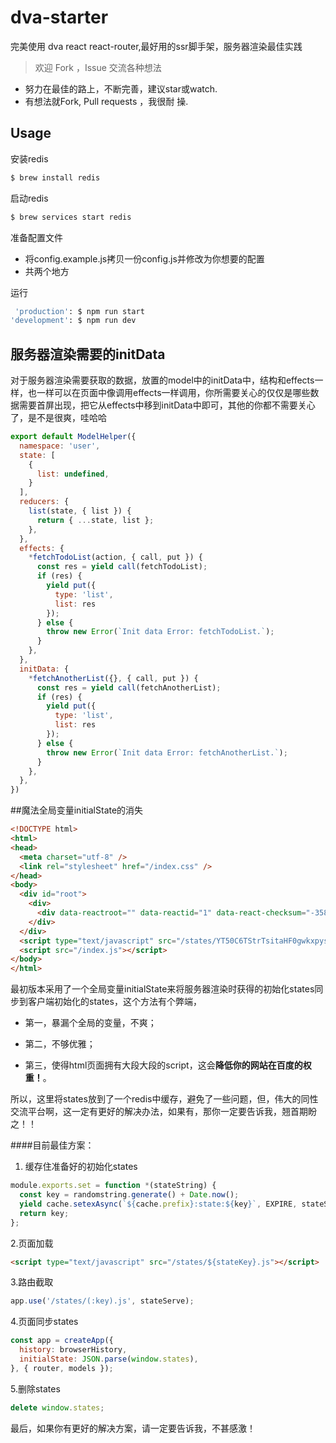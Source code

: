 # dva-starter
完美使用 dva react react-router,最好用的ssr脚手架，服务器渲染最佳实践
> 欢迎 Fork ，Issue 交流各种想法

- 努力在最佳的路上，不断完善，建议star或watch.
- 有想法就Fork, Pull requests ，我很耐 操.

## Usage
安装redis
```bash
$ brew install redis
```
启动redis
```bash
$ brew services start redis
```
准备配置文件
- 将config.example.js拷贝一份config.js并修改为你想要的配置
- 共两个地方

运行
```bash
 'production': $ npm run start
'development': $ npm run dev
```
## 服务器渲染需要的initData
对于服务器渲染需要获取的数据，放置的model中的initData中，结构和effects一样，也一样可以在页面中像调用effects一样调用，你所需要关心的仅仅是哪些数据需要首屏出现，把它从effects中移到initData中即可，其他的你都不需要关心了，是不是很爽，哇哈哈

```JavaScript
export default ModelHelper({
  namespace: 'user',
  state: [
    {
      list: undefined,
    }
  ],
  reducers: {
    list(state, { list }) {
      return { ...state, list };
    },
  },
  effects: {
    *fetchTodoList(action, { call, put }) {
      const res = yield call(fetchTodoList);
      if (res) {
        yield put({
          type: 'list',
          list: res
        });
      } else {
        throw new Error(`Init data Error: fetchTodoList.`);
      }
    },
  },
  initData: {
    *fetchAnotherList({}, { call, put }) {
      const res = yield call(fetchAnotherList);
      if (res) {
        yield put({
          type: 'list',
          list: res
        });
      } else {
        throw new Error(`Init data Error: fetchAnotherList.`);
      }
    },
  },
})
```

##魔法全局变量initialState的消失
```HTML
<!DOCTYPE html>
<html>
<head>
  <meta charset="utf-8" />
  <link rel="stylesheet" href="/index.css" />
</head>
<body>
  <div id="root">
    <div>
      <div data-reactroot="" data-reactid="1" data-react-checksum="-35862160"><div data-reactid="2"><h1 data-reactid="3"><!-- react-text: 4 -->App _ <!-- /react-text --><!-- react-text: 5 --><!-- /react-text --></h1><h3 data-reactid="6">About</h3><h3 data-reactid="7">点我试试</h3><h2 class="title" data-reactid="8">User</h2><div data-reactid="9"><!-- react-text: 10 -->- <!-- /react-text --><!-- react-text: 11 -->周静<!-- /react-text --></div><div data-reactid="12"><!-- react-text: 13 -->- <!-- /react-text --><!-- react-text: 14 -->侯军<!-- /react-text --></div><div data-reactid="15"><!-- react-text: 16 -->- <!-- /react-text --><!-- react-text: 17 -->郭超<!-- /react-text --></div><div data-reactid="18"><!-- react-text: 19 -->- <!-- /react-text --><!-- react-text: 20 -->乔涛<!-- /react-text --></div><div data-reactid="21"><!-- react-text: 22 -->- <!-- /react-text --><!-- react-text: 23 -->杨超<!-- /react-text --></div><div data-reactid="24"><!-- react-text: 25 -->- <!-- /react-text --><!-- react-text: 26 -->万娟<!-- /react-text --></div><div data-reactid="27"><!-- react-text: 28 -->- <!-- /react-text --><!-- react-text: 29 -->何超<!-- /react-text --></div><div data-reactid="30"><!-- react-text: 31 -->- <!-- /react-text --><!-- react-text: 32 -->戴秀兰<!-- /react-text --></div><div data-reactid="33"><!-- react-text: 34 -->- <!-- /react-text --><!-- react-text: 35 -->孙秀英<!-- /react-text --></div><div data-reactid="36"><!-- react-text: 37 -->- <!-- /react-text --><!-- react-text: 38 -->邹超<!-- /react-text --></div><div data-reactid="39"><!-- react-text: 40 -->- <!-- /react-text --><!-- react-text: 41 -->苏刚<!-- /react-text --></div><div data-reactid="42"><!-- react-text: 43 -->- <!-- /react-text --><!-- react-text: 44 -->毛刚<!-- /react-text --></div><div data-reactid="45"><!-- react-text: 46 -->- <!-- /react-text --><!-- react-text: 47 -->萧丽<!-- /react-text --></div><div data-reactid="48"><!-- react-text: 49 -->- <!-- /react-text --><!-- react-text: 50 -->胡勇<!-- /react-text --></div><div data-reactid="51"><!-- react-text: 52 -->- <!-- /react-text --><!-- react-text: 53 -->毛刚<!-- /react-text --></div><div data-reactid="54"><!-- react-text: 55 -->- <!-- /react-text --><!-- react-text: 56 -->贺强<!-- /react-text --></div></div></div>
    </div>
  </div>
  <script type="text/javascript" src="/states/YT50C6TStrTsitaHF0gwkxpyslhAYJAZ1489673610988.js"></script>
  <script src="/index.js"></script>
</body>
</html>
```
最初版本采用了一个全局变量initialState来将服务器渲染时获得的初始化states同步到客户端初始化的states，这个方法有个弊端，

- 第一，暴漏个全局的变量，不爽；

- 第二，不够优雅；

- 第三，使得html页面拥有大段大段的script，这会**降低你的网站在百度的权重！**。

所以，这里将states放到了一个redis中缓存，避免了一些问题，但，伟大的同性交流平台啊，这一定有更好的解决办法，如果有，那你一定要告诉我，翘首期盼之！！

####目前最佳方案：
1. 缓存住准备好的初始化states
```JavaScript
module.exports.set = function *(stateString) {
  const key = randomstring.generate() + Date.now();
  yield cache.setexAsync(`${cache.prefix}:state:${key}`, EXPIRE, stateString);
  return key;
};
```
2.页面加载
```html
<script type="text/javascript" src="/states/${stateKey}.js"></script>
```
3.路由截取
```JavaScript
app.use('/states/(:key).js', stateServe);
```
4.页面同步states
```JavaScript
const app = createApp({
  history: browserHistory,
  initialState: JSON.parse(window.states),
}, { router, models });
```
5.删除states
```JavaScript
delete window.states;
```

最后，如果你有更好的解决方案，请一定要告诉我，不甚感激！
